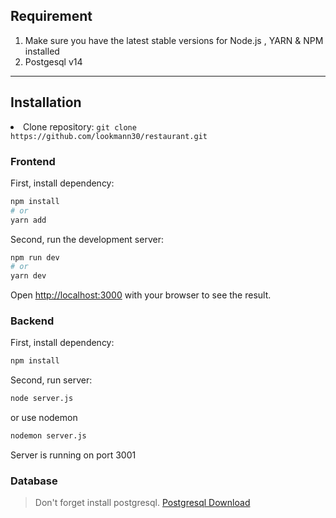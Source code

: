 
<h2>
    Requirement
</h2>
<ol>
    <li>Make sure you have the latest stable versions for Node.js , YARN & NPM installed</li>
    <li>Postgesql v14</li>
    
</ol>

---

<h2>
    Installation
</h2>
<p>
    <li>Clone repository: <code>git clone https://github.com/lookmann30/restaurant.git</code></li>
</p>

### Frontend

First, install dependency:

```bash
npm install
# or
yarn add
```

Second, run the development server:

```bash
npm run dev
# or
yarn dev
```

Open [http://localhost:3000](http://localhost:3000) with your browser to see the result.


### Backend

First, install dependency:

```bash
npm install
```

Second, run server:

```bash
node server.js
```
or use nodemon
```bash
nodemon server.js
```

Server is running on port 3001

### Database
> Don't forget install postgresql. [Postgresql Download](https://www.postgresql.org/download/)
